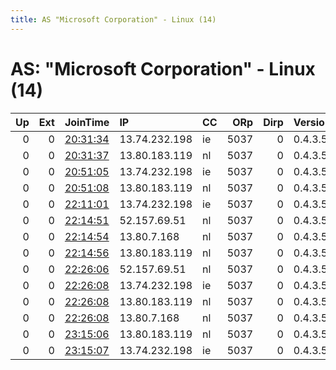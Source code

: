 ```yaml
---
title: AS "Microsoft Corporation" - Linux (14)
---
```


# AS: "Microsoft Corporation" - Linux (14)

|   Up |   Ext | JoinTime                                                                                            | IP            | CC   |   ORp |   Dirp | Version   | Contact   | Nickname   |   eFamMembers |
|-----:|------:|:----------------------------------------------------------------------------------------------------|:--------------|:-----|------:|-------:|:----------|:----------|:-----------|--------------:|
|    0 |     0 | [20:31:34](https://metrics.torproject.org/rs.html#details/97EEE35108BFC7E3C598AD96F5D6EFD316CF384A) | 13.74.232.198 | ie   |  5037 |      0 | 0.4.3.5   | None      | node4      |             1 |
|    0 |     0 | [20:31:37](https://metrics.torproject.org/rs.html#details/F4C3C5C4D2144BAA1EA802140DE7422C72C94494) | 13.80.183.119 | nl   |  5037 |      0 | 0.4.3.5   | None      | node5      |             1 |
|    0 |     0 | [20:51:05](https://metrics.torproject.org/rs.html#details/F344D7C38025214960D4D84F278590BEB9EE0C37) | 13.74.232.198 | ie   |  5037 |      0 | 0.4.3.5   | None      | node4      |             1 |
|    0 |     0 | [20:51:08](https://metrics.torproject.org/rs.html#details/B246976B87533DA7AEEB1B5026A0D563993D6591) | 13.80.183.119 | nl   |  5037 |      0 | 0.4.3.5   | None      | node5      |             1 |
|    0 |     0 | [22:11:01](https://metrics.torproject.org/rs.html#details/47FBB42DBA0717F419609B75B23E56359FA16298) | 13.74.232.198 | ie   |  5037 |      0 | 0.4.3.5   | None      | node4      |             1 |
|    0 |     0 | [22:14:51](https://metrics.torproject.org/rs.html#details/0B0399367778604027423665DD17F21496DE2823) | 52.157.69.51  | nl   |  5037 |      0 | 0.4.3.5   | None      | node1      |             1 |
|    0 |     0 | [22:14:54](https://metrics.torproject.org/rs.html#details/AF755E79BB3ECA13BE54582B353C87E19CDB86D8) | 13.80.7.168   | nl   |  5037 |      0 | 0.4.3.5   | None      | node6      |             1 |
|    0 |     0 | [22:14:56](https://metrics.torproject.org/rs.html#details/AC8BF533B6467FC4F7B03034680BEDABF942F66B) | 13.80.183.119 | nl   |  5037 |      0 | 0.4.3.5   | None      | node5      |             1 |
|    0 |     0 | [22:26:06](https://metrics.torproject.org/rs.html#details/AFA5604EB01EB8EF5BE692A75A0D10A83192525B) | 52.157.69.51  | nl   |  5037 |      0 | 0.4.3.5   | None      | node1      |             1 |
|    0 |     0 | [22:26:08](https://metrics.torproject.org/rs.html#details/2FCD353EDAD90EEAA522EB0D48FEDA9ABCCEC9B5) | 13.74.232.198 | ie   |  5037 |      0 | 0.4.3.5   | None      | node4      |             1 |
|    0 |     0 | [22:26:08](https://metrics.torproject.org/rs.html#details/67B8E959E9FF1C9CA39AFE15FE6D580314C14970) | 13.80.183.119 | nl   |  5037 |      0 | 0.4.3.5   | None      | node5      |             1 |
|    0 |     0 | [22:26:08](https://metrics.torproject.org/rs.html#details/ED3BFBCC6E7F9D6CD422B3D552AABBC6A43C364E) | 13.80.7.168   | nl   |  5037 |      0 | 0.4.3.5   | None      | node6      |             1 |
|    0 |     0 | [23:15:06](https://metrics.torproject.org/rs.html#details/593B510F0B0B013785DFD0B4AB2CDE19B232BDEC) | 13.80.183.119 | nl   |  5037 |      0 | 0.4.3.5   | None      | node5      |             1 |
|    0 |     0 | [23:15:07](https://metrics.torproject.org/rs.html#details/D5F1BC010F40A0008876DA80C8A5E1A019662AE5) | 13.74.232.198 | ie   |  5037 |      0 | 0.4.3.5   | None      | node4      |             1 |
